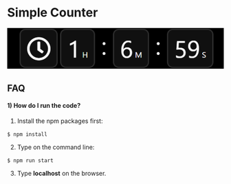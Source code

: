 # Simple Counter
<img src="./src/img/thumbnail.png" />

## FAQ

#### 1) How do I run the code?

1) Install the npm packages first:
```
$ npm install
```

2) Type on the command line:
```
$ npm run start
```

3) Type **localhost** on the browser.